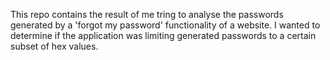 This repo contains the result of me tring to analyse the passwords generated by a 'forgot my password' functionality of a website. 
I wanted to determine if the application was limiting generated passwords to a certain subset of hex values.

